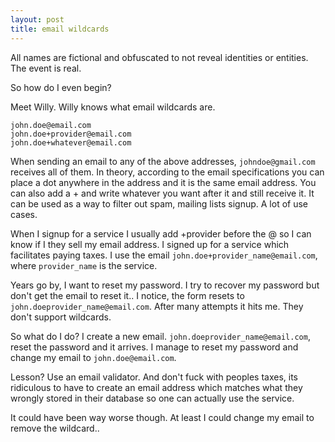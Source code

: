 ```yaml
---
layout: post
title: email wildcards
---
```


All names are fictional and obfuscated to not reveal identities or entities. The
event is real.

So how do I even begin?

Meet Willy. Willy knows what email wildcards are.

```
john.doe@email.com
john.doe+provider@email.com
john.doe+whatever@email.com
```

When sending an email to any of the above addresses, `johndoe@gmail.com`
receives all of them. In theory, according to the email specifications
you can place a dot anywhere in the address and it is the same email
address. You can also add a + and write whatever you want after it
and still receive it. It can be used as a way to filter out spam,
mailing lists signup. A lot of use cases.

When I signup for a service I usually add +provider before the @
so I can know if I they sell my email address. I signed up for a
service which facilitates paying taxes. I use the email
`john.doe+provider_name@email.com`, where `provider_name` is
the service.

Years go by, I want to reset my password. I try to recover
my password but don't get the email to reset it.. I notice, the form
resets to `john.doeprovider_name@email.com`. After many
attempts it hits me. They don't support wildcards.

So what do I do? I create a new email. `john.doeprovider_name@email.com`,
reset the password and it arrives. I manage to reset my password
and change my email to `john.doe@email.com`.

Lesson? Use an email validator. And don't fuck with peoples taxes,
its ridiculous to have to create an email address which matches
what they wrongly stored in their database so one can actually use
the service.

It could have been way worse though. At least I could change my
email to remove the wildcard..


<br />
<br />
